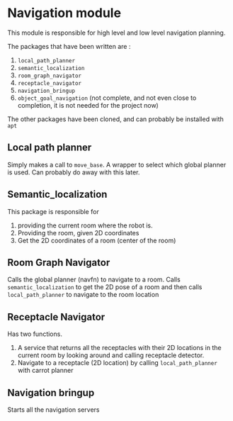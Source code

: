 # Navigation module

This module is responsible for high level and low level navigation planning.

The packages that have been written are :
1. `local_path_planner`
2. `semantic_localization`
3. `room_graph_navigator`
4. `receptacle_navigator`
5. `navigation_bringup`
6. `object_goal_navigation` (not complete, and not even close to completion, it is not needed for the project now)

The other packages have been cloned, and can probably be installed with `apt`

## Local path planner
Simply makes a call to `move_base`. A wrapper to select which global planner is used. Can probably do away with this later.

## Semantic_localization
This package is responsible for 
1. providing the current room where the robot is.
2. Providing the room, given 2D coordinates
3. Get the 2D coordinates of a room (center of the room)

## Room Graph Navigator
Calls the global planner (navfn) to navigate to a room. Calls `semantic_localization` to get the 2D pose of a room and then calls `local_path_planner` to navigate to the room location

## Receptacle Navigator
Has two functions.
1. A service that returns all the receptacles with their 2D locations in the current room by looking around and calling receptacle detector.
2. Navigate to a receptacle (2D location) by calling `local_path_planner` with carrot planner

## Navigation bringup
Starts all the navigation servers